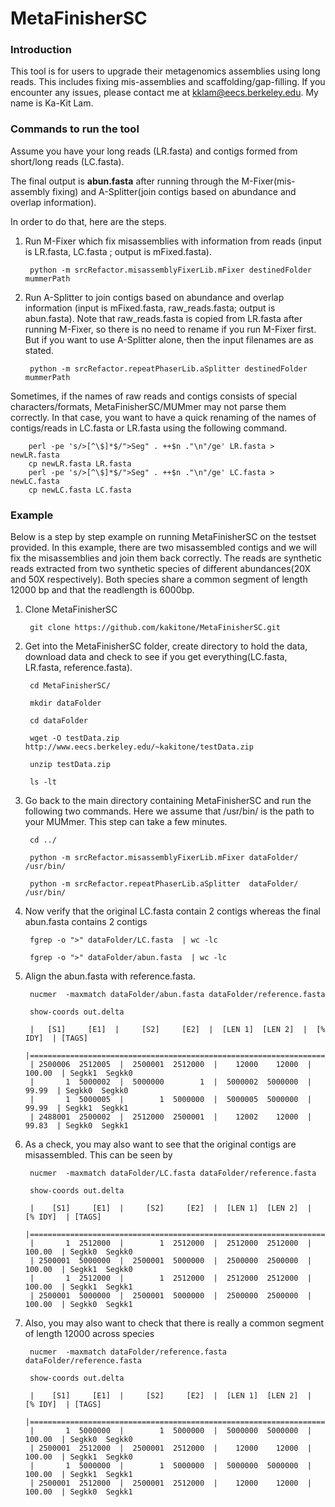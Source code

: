 # MetaFinisherSC
### Introduction ###
This tool is for users to upgrade their metagenomics assemblies using long reads. This includes fixing mis-assemblies and scaffolding/gap-filling. If you encounter any issues, please contact me at kklam@eecs.berkeley.edu. My name is Ka-Kit Lam. 


### Commands to run the tool ###

Assume you have your long reads (LR.fasta) and contigs formed from short/long reads (LC.fasta). 

The final output is **abun.fasta** after running through the M-Fixer(mis-assembly fixing) and A-Splitter(join contigs based on abundance and overlap information). 

In order to do that, here are the steps. 

1. Run M-Fixer which fix misassemblies with information from reads (input is LR.fasta, LC.fasta ; output is mFixed.fasta).

        python -m srcRefactor.misassemblyFixerLib.mFixer destinedFolder mummerPath 

2. Run A-Splitter to join contigs based on abundance and overlap information (input is mFixed.fasta, raw\_reads.fasta; output is abun.fasta). Note that raw\_reads.fasta is copied from LR.fasta after running M-Fixer, so there is no need to rename if you run M-Fixer first. But if you want to use A-Splitter alone, then the input filenames are as stated. 

        python -m srcRefactor.repeatPhaserLib.aSplitter destinedFolder mummerPath

	
Sometimes, if the names of raw reads and contigs consists of special characters/formats, MetaFinisherSC/MUMmer may not parse them correctly. In that case, you want to have a quick renaming of the names of contigs/reads in LC.fasta or LR.fasta using the following command. 

        perl -pe 's/>[^\$]*$/">Seg" . ++$n ."\n"/ge' LR.fasta > newLR.fasta
        cp newLR.fasta LR.fasta
        perl -pe 's/>[^\$]*$/">Seg" . ++$n ."\n"/ge' LC.fasta > newLC.fasta
        cp newLC.fasta LC.fasta

### Example ###
Below is a step by step example on running MetaFinisherSC on the testset provided. In this example, there are two misassembled contigs and we will fix the misassemblies and join them back correctly. The reads are synthetic reads extracted from two synthetic species of different abundances(20X and 50X respectively). Both species share a common segment of length 12000 bp and that the readlength is 6000bp.  

1. Clone MetaFinisherSC
        
        git clone https://github.com/kakitone/MetaFinisherSC.git
        
2. Get into the MetaFinisherSC folder, create directory to hold the data, download data  and check to see if you get everything(LC.fasta, LR.fasta, reference.fasta). 
        
        cd MetaFinisherSC/        

        mkdir dataFolder
        
        cd dataFolder
        
        wget -O testData.zip http://www.eecs.berkeley.edu/~kakitone/testData.zip 
        
        unzip testData.zip
        
        ls -lt

3. Go back to the main directory containing MetaFinisherSC and run the following two commands. Here we assume that /usr/bin/ is the path to your MUMmer. This step can take a few minutes. 
        
        cd ../

        python -m srcRefactor.misassemblyFixerLib.mFixer dataFolder/ /usr/bin/
        
        python -m srcRefactor.repeatPhaserLib.aSplitter  dataFolder/ /usr/bin/

4. Now verify that the original LC.fasta contain 2 contigs whereas the final abun.fasta contains 2 contigs

        fgrep -o ">" dataFolder/LC.fasta  | wc -lc
        
        fgrep -o ">" dataFolder/abun.fasta  | wc -lc


5. Align the abun.fasta with reference.fasta. 

        nucmer  -maxmatch dataFolder/abun.fasta dataFolder/reference.fasta         

        show-coords out.delta

        |   [S1]     [E1]  |     [S2]     [E2]  |  [LEN 1]  [LEN 2]  |  [% IDY]  | [TAGS] 
        |=====================================================================================
        | 2500006  2512005  |  2500001  2512000  |    12000    12000  |   100.00  | Segkk1	Segkk0
        |       1  5000002  |  5000000        1  |  5000002  5000000  |    99.99  | Segkk0	Segkk0
        |       1  5000005  |        1  5000000  |  5000005  5000000  |    99.99  | Segkk1	Segkk1
        | 2488001  2500002  |  2512000  2500001  |    12002    12000  |    99.83  | Segkk0	Segkk1

6. As a check, you may also want to see that the original contigs are misassembled. This can be seen by 

        nucmer  -maxmatch dataFolder/LC.fasta dataFolder/reference.fasta         

        show-coords out.delta

        |    [S1]     [E1]  |     [S2]     [E2]  |  [LEN 1]  [LEN 2]  |  [% IDY]  | [TAGS]
        |=====================================================================================
        |       1  2512000  |        1  2512000  |  2512000  2512000  |   100.00  | Segkk0	Segkk0
        | 2500001  5000000  |  2500001  5000000  |  2500000  2500000  |   100.00  | Segkk1	Segkk0
        |       1  2512000  |        1  2512000  |  2512000  2512000  |   100.00  | Segkk1	Segkk1
        | 2500001  5000000  |  2500001  5000000  |  2500000  2500000  |   100.00  | Segkk0	Segkk1

7. Also, you may also want to check that there is really a common segment of length 12000 across species

        nucmer  -maxmatch dataFolder/reference.fasta dataFolder/reference.fasta         

        show-coords out.delta
        
        |    [S1]     [E1]  |     [S2]     [E2]  |  [LEN 1]  [LEN 2]  |  [% IDY]  | [TAGS]
        |=====================================================================================
        |       1  5000000  |        1  5000000  |  5000000  5000000  |   100.00  | Segkk0	Segkk0
        | 2500001  2512000  |  2500001  2512000  |    12000    12000  |   100.00  | Segkk1	Segkk0
        |       1  5000000  |        1  5000000  |  5000000  5000000  |   100.00  | Segkk1	Segkk1
        | 2500001  2512000  |  2500001  2512000  |    12000    12000  |   100.00  | Segkk0	Segkk1

